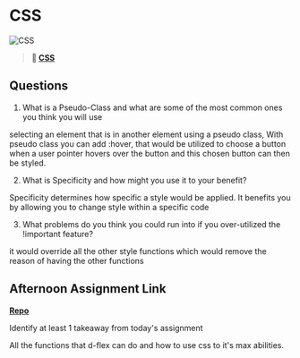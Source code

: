 # CSS

![CSS](https://bcw.blob.core.windows.net/public/cssUnit/1411879719053976)

> **📖 [CSS](https://codeworksacademy.com/fs-student-guide/resources/wk1/03-CSS)**

## Questions

1. What is a Pseudo-Class and what are some of the most common ones you think you will use

selecting an element that is in another element using a pseudo class, With pseudo class you can add :hover, that would be utilized to choose a button when a user pointer hovers over the button and this chosen button can then be styled.

2. What is Specificity and how might you use it to your benefit?

Specificity determines how specific a style would be applied. It benefits you by allowing you to change style within a specific code

3. What problems do you think you could run into if you over-utilized the !important feature?

it would override all the other style functions which would remove the reason of having the other functions

## Afternoon Assignment Link

**[Repo](https://github.com/moathabdulrazak/cool-site)**

Identify at least 1 takeaway from today's assignment

All the functions that d-flex can do and how to use css to it's max abilities.
